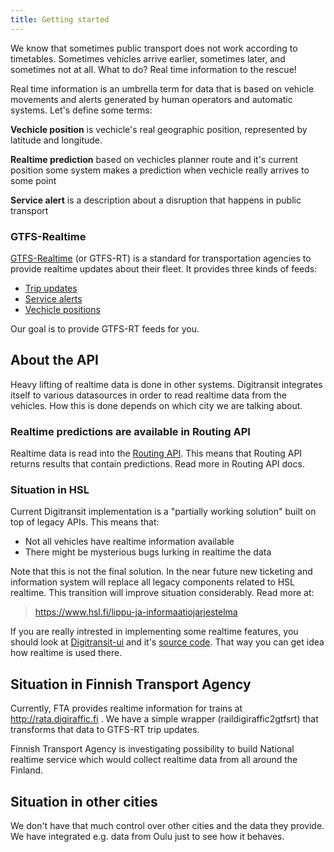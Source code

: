 ```yaml
---
title: Getting started
---
```


We know that sometimes public transport does not work according to timetables. Sometimes vehicles arrive earlier, sometimes later, and sometimes not at all.
What to do? Real time information to the rescue!

Real time information is an umbrella term for data that is based on vehicle movements and alerts generated by human operators and automatic systems. Let's define some terms:

**Vechicle position** is vechicle's real geographic position, represented by latitude and longitude.

**Realtime prediction** based on vechicles planner route and it's current position some system makes a prediction when vechicle really arrives to some point

**Service alert** is a description about a disruption that happens in public transport

### GTFS-Realtime

[GTFS-Realtime](https://developers.google.com/transit/gtfs-realtime/) (or GTFS-RT) is a standard for transportation agencies to provide realtime updates about their fleet.
It provides three kinds of feeds:

- [Trip updates](https://developers.google.com/transit/gtfs-realtime/trip-updates)
- [Service alerts](https://developers.google.com/transit/gtfs-realtime/service-alerts)
- [Vechicle positions](https://developers.google.com/transit/gtfs-realtime/vehicle-positions)

Our goal is to provide GTFS-RT feeds for you.

## About the API
Heavy lifting of realtime data is done in other systems. Digitransit integrates itself to various datasources in order
to read realtime data from the vehicles. How this is done depends on which city we are talking about.

### Realtime predictions are available in Routing API
Realtime data is read into the [Routing API](../../1-routing-api/). This means that Routing API returns results that contain
predictions. Read more in Routing API docs.

### Situation in HSL
Current Digitransit implementation is a "partially working solution" built on top of legacy APIs. This means that:
- Not all vehicles have realtime information available
- There might be mysterious bugs lurking in realtime the data

Note that this is not the final solution. In the near future new ticketing and information system will replace all
legacy components related to HSL realtime. This transition will improve situation considerably. Read more at:
> https://www.hsl.fi/lippu-ja-informaatiojarjestelma

If you are really intrested in implementing some realtime features, you should look at
[Digitransit-ui](../../5-digitransit-ui/) and it's [source code](https://github.com/HSLdevcom/digitransit-ui). That way
you can get idea how realtime is used there.

## Situation in Finnish Transport Agency
Currently, FTA provides realtime information for trains at http://rata.digiraffic.fi . We have a simple wrapper
(raildigiraffic2gtfsrt) that transforms that data to GTFS-RT trip updates.

Finnish Transport Agency is investigating possibility to build National realtime service which would collect realtime
data from all around the Finland.

## Situation in other cities
We don't have that much control over other cities and the data they provide. We have integrated e.g. data from Oulu
just to see how it behaves.
